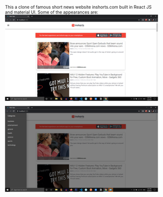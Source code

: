 This a clone of famous short news website inshorts.com built in React JS and material UI.
Some of the appearances are:
![](https://github.com/Psaluja706/Inshorts-News/blob/master/public/1.png)

![](https://github.com/Psaluja706/Inshorts-News/blob/master/public/2.png)
